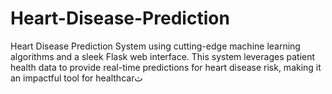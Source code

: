 # Heart-Disease-Prediction
Heart Disease Prediction System using cutting-edge machine learning algorithms and a sleek Flask web interface. This system leverages patient health data to provide real-time predictions for heart disease risk, making it an impactful tool for healthcarث
